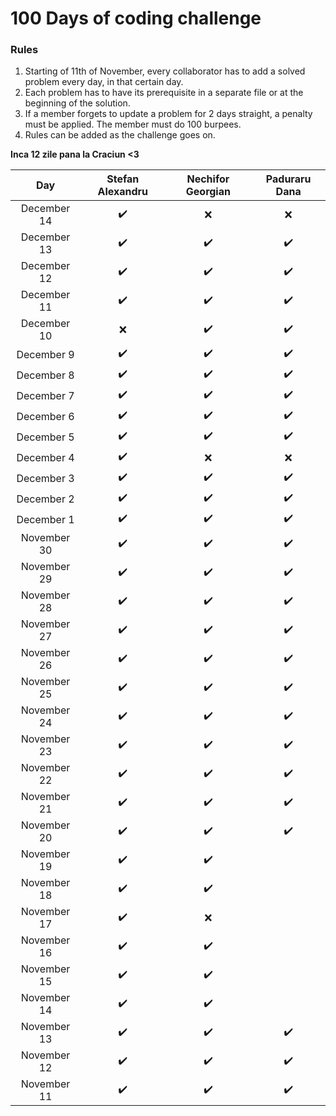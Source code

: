 # 100 Days of coding challenge

### Rules
1. Starting of 11th of November, every collaborator has to add a solved problem every day, in that certain day.
2. Each problem has to have its prerequisite in a separate file or at the beginning of the solution.
3. If a member forgets to update a problem for 2 days straight, a penalty must be applied. The member must do 100 burpees.
4. Rules can be added as the challenge goes on.

**Inca 12 zile pana la Craciun <3**

| Day | Stefan Alexandru | Nechifor Georgian | Paduraru Dana |
| :---: | :---: | :---: | :---: |
| December 14 | :heavy_check_mark: | :x: | :x: |
| December 13 | :heavy_check_mark: | :heavy_check_mark: | :heavy_check_mark: |
| December 12 | :heavy_check_mark: | :heavy_check_mark: | :heavy_check_mark: |
| December 11 | :heavy_check_mark: | :heavy_check_mark: | :heavy_check_mark: |
| December 10 | :x: | :heavy_check_mark: | :heavy_check_mark: |
| December 9 | :heavy_check_mark: | :heavy_check_mark: | :heavy_check_mark: |
| December 8 | :heavy_check_mark: | :heavy_check_mark: | :heavy_check_mark: |
| December 7 | :heavy_check_mark: | :heavy_check_mark: | :heavy_check_mark: |
| December 6 | :heavy_check_mark: | :heavy_check_mark: | :heavy_check_mark: |
| December 5 | :heavy_check_mark: | :heavy_check_mark: | :heavy_check_mark: |
| December 4 | :heavy_check_mark: | :x: | :x: |
| December 3 | :heavy_check_mark: | :heavy_check_mark: | :heavy_check_mark: |
| December 2 | :heavy_check_mark: | :heavy_check_mark: |:heavy_check_mark: |
| December 1 | :heavy_check_mark: | :heavy_check_mark: | :heavy_check_mark: |
| November 30 | :heavy_check_mark: | :heavy_check_mark: | :heavy_check_mark: |
| November 29 | :heavy_check_mark: | :heavy_check_mark: | :heavy_check_mark: |
| November 28 | :heavy_check_mark: | :heavy_check_mark: | :heavy_check_mark: |
| November 27 | :heavy_check_mark: | :heavy_check_mark: | :heavy_check_mark: |
| November 26 | :heavy_check_mark: | :heavy_check_mark: | :heavy_check_mark: |
| November 25 | :heavy_check_mark: | :heavy_check_mark: | :heavy_check_mark: |
| November 24 | :heavy_check_mark: | :heavy_check_mark: | :heavy_check_mark: |
| November 23 | :heavy_check_mark: | :heavy_check_mark: | :heavy_check_mark: |
| November 22 | :heavy_check_mark: | :heavy_check_mark: | :heavy_check_mark: |
| November 21 | :heavy_check_mark: | :heavy_check_mark: | :heavy_check_mark: |
| November 20 | :heavy_check_mark: | :heavy_check_mark: | :heavy_check_mark: |
| November 19 | :heavy_check_mark: | :heavy_check_mark: |  |
| November 18 | :heavy_check_mark: | :heavy_check_mark: |  |
| November 17 | :heavy_check_mark: | :x: |  |
| November 16 | :heavy_check_mark: | :heavy_check_mark: |  |
| November 15 | :heavy_check_mark: | :heavy_check_mark: |  |
| November 14 | :heavy_check_mark: | :heavy_check_mark: |  |
| November 13 | :heavy_check_mark: | :heavy_check_mark: | :heavy_check_mark: |
| November 12 | :heavy_check_mark: | :heavy_check_mark: | :heavy_check_mark: |
| November 11 | :heavy_check_mark: | :heavy_check_mark: | :heavy_check_mark: |
